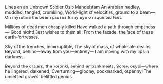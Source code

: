 Lines on an Unknown Soldier
Osip Mandelstam
An Arabian medley, muddled, tangled, crumbling,
World-light of velocities, ground to a beam—
On my retina the beam pauses
In my eye on squinted feet.

Millions of dead men cheaply killed
Have walked a path through emptiness—
Good night!  Best wishes to them all!
From the façade, the face of these earth-fortresses.

Sky of the trenches, incorruptible,
The sky of mass, of wholesale deaths,
Beyond, behind—away from you—entirely—
I am moving with my lips in darkness.

Beyond the craters, the voronki, behind embankments,
Scree, osypi—where he lingered, darkened,
Overturning—gloomy, pockmarked, ospennyi
The unsettled graves’ belittled genius.
